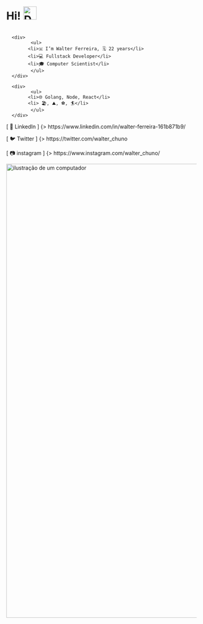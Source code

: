 
<div style="display: flex;" >
	<h1> Hi! <img src="https://user-images.githubusercontent.com/74038190/216120974-24a76b31-7f39-41f1-a38f-b3c1377cc612.png" alt="Dragon Face" width="35" height="35" />
</h1>

</div>

      <div>
             <ul>
		    <li>🇼 I’m Walter Ferreira, 🗓️ 22 years</li>
    	    <li>💻 Fullstack Developer</li>
		    <li>🎓 Computer Scientist</li>
             </ul>
      </div>

      <div>
             <ul>
		    <li>🌐 Golang, Node, React</li>
    	    <li> 🏖, ⛰️, ⚽, 🏄</li>
             </ul>
      </div>

<div>
 <p>[ 💼 LinkedIn ] {>  https://www.linkedin.com/in/walter-ferreira-161b871b9/ </p>
	<p>[ 🐦 Twitter ] {>  https://twitter.com/walter_chuno </p>
<p>	[ 📷 instagram ] {>  https://www.instagram.com/walter_chuno/</p>
</div>
<img src="https://holopin.me/walterjunior" alt="ilustração de um computador" min-width="400px" width="1200px" align="start">
